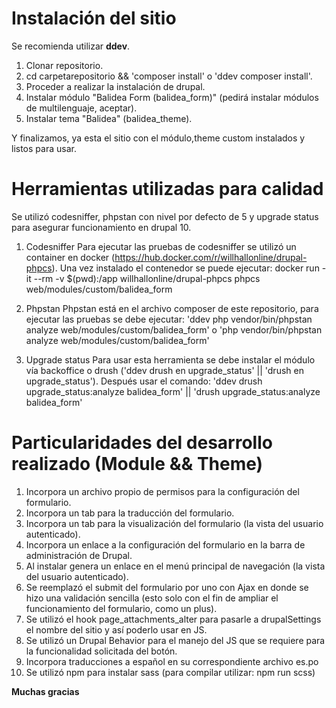 # Instalación del sitio
Se recomienda utilizar **ddev**.

1. Clonar repositorio.
2. cd carpetarepositorio && 'composer install' o 'ddev composer install'.
3. Proceder a realizar la instalación de drupal.
4. Instalar módulo "Balidea Form (balidea_form)" (pedirá instalar módulos de multilenguaje, aceptar).
5. Instalar tema "Balidea" (balidea_theme).

Y finalizamos, ya esta el sitio con el módulo,theme custom instalados y listos para usar.

# Herramientas utilizadas para calidad

Se utilizó codesniffer, phpstan con nivel por defecto de 5 y upgrade status para asegurar funcionamiento en drupal 10.

1. Codesniffer
Para ejecutar las pruebas de codesniffer se utilizó un container en docker (https://hub.docker.com/r/willhallonline/drupal-phpcs). Una vez instalado el contenedor se puede ejecutar: docker run -it --rm -v $(pwd):/app willhallonline/drupal-phpcs phpcs web/modules/custom/balidea_form

2. Phpstan
Phpstan está en el archivo composer de este repositorio, para ejecutar las pruebas se debe ejecutar:
'ddev php vendor/bin/phpstan analyze web/modules/custom/balidea_form' o 'php vendor/bin/phpstan analyze web/modules/custom/balidea_form'

3. Upgrade status
Para usar esta herramienta se debe instalar el módulo vía backoffice o drush ('ddev drush en upgrade_status' || 'drush en upgrade_status'). Después usar el comando: 'ddev drush upgrade_status:analyze balidea_form' || 'drush upgrade_status:analyze balidea_form'

# Particularidades del desarrollo realizado (Module && Theme)

1. Incorpora un archivo propio de permisos para la configuración del formulario.
2. Incorpora un tab para la traducción del formulario.
3. Incorpora un tab para la visualización del formulario (la vista del usuario autenticado).
4. Incorpora un enlace a la configuración del formulario en la barra de administración de Drupal.
5. Al instalar genera un enlace en el menú principal de navegación (la vista del usuario autenticado).
6. Se reemplazó el submit del formulario por uno con Ajax en donde se hizo una validación sencilla (esto solo con el fin de ampliar el funcionamiento del formulario, como un plus).
7. Se utilizó el hook page_attachments_alter para pasarle a drupalSettings el nombre del sitio y así poderlo usar en JS.
8. Se utilizó un Drupal Behavior para el manejo del JS que se requiere para la funcionalidad solicitada del botón.
9. Incorpora traducciones a español en su correspondiente archivo es.po
10. Se utilizó npm para instalar sass (para compilar utilizar: npm run scss)

**Muchas gracias**
